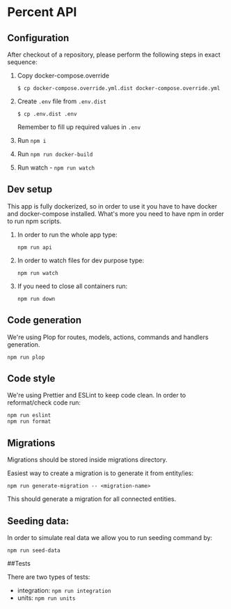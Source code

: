 # Percent API

## Configuration

After checkout of a repository, please perform the following steps in exact sequence:

1. Copy docker-compose.override
    ```
    $ cp docker-compose.override.yml.dist docker-compose.override.yml
    ```

2. Create `.env` file from `.env.dist`
    ```
    $ cp .env.dist .env
    ```

    Remember to fill up required values in `.env`

3. Run `npm i`

4. Run `npm run docker-build`

5. Run watch - `npm run watch`

## Dev setup

This app is fully dockerized, so in order to use it you have to have docker and docker-compose installed. What's more you need to have npm in order to run npm scripts.

1. In order to run the whole app type:

    ```
    npm run api
    ```

2. In order to watch files for dev purpose type:

    ```
    npm run watch
    ```

3. If you need to close all containers run:

    ```
    npm run down
    ```

## Code generation

We're using Plop for routes, models, actions, commands and handlers generation.

```
npm run plop
```

## Code style

We're using Prettier and ESLint to keep code clean. In order to reformat/check code run:

```
npm run eslint
npm run format
```

## Migrations

Migrations should be stored inside migrations directory.

Easiest way to create a migration is to generate it from entity/ies:

```
npm run generate-migration -- <migration-name>
```

This should generate a migration for all connected entities.

## Seeding data:

In order to simulate real data we allow you to run seeding command by:

```
npm run seed-data
```

##Tests

There are two types of tests:

- integration: `npm run integration`
- units: `npm run units`